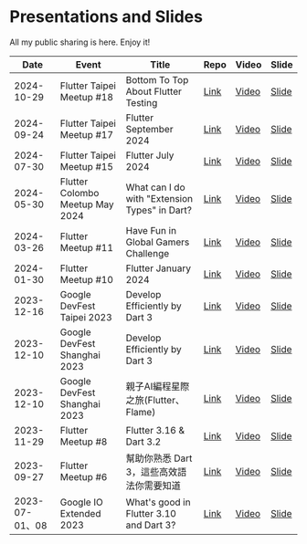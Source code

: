# Presentations and Slides

All my public sharing is here. Enjoy it!

| Date | Event | Title | Repo | Video | Slide |
| ------------- | ------------- | ------------- | ------------- | ------------- | ------------- |
| 2024-10-29 | Flutter Taipei Meetup #18 | Bottom To Top About Flutter Testing | [Link](https://github.com/chyiiiiiiiiiiii/presentations-and-slides/tree/main/Flutter%20Taipei%20Meetup%20%2318) | [Video](https://www.youtube.com/watch?v=8QNd1cYfGsk&t=19s&ab_channel=FlutterTaipei) | [Slide](https://docs.google.com/presentation/d/18lalpt0S4MEASrONsFuV1YotMuIGfJIp7fb3M_bA-gI/edit?usp=sharing) |
| 2024-09-24 | Flutter Taipei Meetup #17 | Flutter September 2024 | [Link](https://github.com/chyiiiiiiiiiiii/presentations-and-slides/tree/main/Flutter%20Taipei%20Meetup%20%2317) | [Video](https://www.youtube.com/watch?v=og0pcrumJPU&ab_channel=FlutterTaipei) | [Slide](https://www.canva.com/design/DAGRlsSEL1w/byiUgKX9UR9HW2Sae3kMZA/edit?utm_content=DAGRlsSEL1w&utm_campaign=designshare&utm_medium=link2&utm_source=sharebutton) |
| 2024-07-30 | Flutter Taipei Meetup #15 | Flutter July 2024 | [Link](https://github.com/chyiiiiiiiiiiii/presentations-and-slides/tree/main/Flutter%20Taipei%20Meetup%20%2315) | [Video](https://www.youtube.com/watch?v=1iBcNUUY6TA&ab_channel=FlutterTaipei) | [Slide](https://www.canva.com/design/DAGMHt63Bwc/fsrC817yYCqdfFgGzaCGbA/edit?utm_content=DAGMHt63Bwc&utm_campaign=designshare&utm_medium=link2&utm_source=sharebutton) |
| 2024-05-30 | Flutter Colombo Meetup May 2024 | What can I do with "Extension Types" in Dart? | [Link](https://github.com/chyiiiiiiiiiiii/presentations-and-slides/tree/main/Flutter%20Colombo%20Meetup%20May%202024) | [Video](https://www.youtube.com/watch?v=YQP9LMC8Yyw) | [Slide](https://docs.google.com/presentation/d/1Pr1PTOkqojfMrk-WVX1yIVSouBujva75vnXo3iyDCEo/edit?usp=sharing) |
| 2024-03-26 | Flutter Meetup #11 | Have Fun in Global Gamers Challenge | [Link](https://github.com/chyiiiiiiiiiiii/presentations-and-slides/tree/main/Flutter%20Taipei%20Meetup%20%2311) | [Video](https://www.youtube.com/watch?v=nEsyLtULIik&t=6s&ab_channel=FlutterTaipei) | [Slide](https://gamma.app/docs/Flutter-Global-Gamers-Challenge-39ysex8nmx98szu) |
| 2024-01-30 | Flutter Meetup #10 | Flutter January 2024 | [Link](https://github.com/chyiiiiiiiiiiii/presentations-and-slides/tree/main/Flutter%20January%202024) | [Video](https://youtu.be/aeqw-dk2ak0?si=d2L_PzYrOetTqRr_) | [Slide](https://www.canva.com/design/DAF7E7gHXw8/n6yBMR951e5eEY0WOZyd-w/edit?utm_content=DAF7E7gHXw8&utm_campaign=designshare&utm_medium=link2&utm_source=sharebutton) |
| 2023-12-16 | Google DevFest Taipei 2023 | Develop Efficiently by Dart 3 | [Link](https://github.com/chyiiiiiiiiiiii/presentations-and-slides/tree/main/Google%20DevFest%20Taipei%202023) | [Video](https://youtu.be/uFjzlzHg_Qc?si=geFIyz8gNsgozrr-) | [Slide](https://docs.google.com/presentation/d/1tuZIuHTmYuqrM6AcIj59YeQurHL3wJ-u-MOi3tLolqs/edit?usp=sharing) |
| 2023-12-10 | Google DevFest Shanghai 2023 | Develop Efficiently by Dart 3 | [Link](https://github.com/chyiiiiiiiiiiii/presentations-and-slides/tree/main/Google%20DevFest%20Shanghai%202023) | [Video](https://www.bilibili.com/video/BV1si4y1Y7yY/?share_source=copy_web&vd_source=31c528a12be848fa1993070ecbd59fdf) | [Slide](https://docs.google.com/presentation/d/1sNgSIxfoiRjsSwt0Uc2u6HcUqvmPL0dkdW-gvyaYhJ0/edit?usp=sharing) |
| 2023-12-10 | Google DevFest Shanghai 2023 | 親子AI編程星際之旅(Flutter、Flame) | [Link](https://github.com/chyiiiiiiiiiiii/presentations-and-slides/tree/main/Google%20DevFest%20Shanghai%202023%20part2) | [Video](https://drive.google.com/file/d/1qLByQIRtENrGQSGqhfBXgqLEHGXrUc6u/view?usp=sharing) | [Slide](https://docs.google.com/presentation/d/1eihsHi1ePmwG5SqQUCJe927xdppXsM53ri91TMy81NY/edit?usp=sharing) |
| 2023-11-29 | Flutter Meetup #8 | Flutter 3.16 & Dart 3.2 | [Link](https://github.com/chyiiiiiiiiiiii/presentations-and-slides/tree/main/Flutter%20Meetup%20%238) | [Video](https://youtu.be/vqeVFw0ReJg?si=YFAqpqfBYyPpKBrR) | [Slide](https://www.canva.com/design/DAF1LXa7YZA/l3LfHEOAI29LNSTAw0BqIQ/edit?utm_content=DAF1LXa7YZA&utm_campaign=designshare&utm_medium=link2&utm_source=sharebutton) |
| 2023-09-27 | Flutter Meetup #6 | 幫助你熟悉 Dart 3，這些高效語法你需要知道 | [Link](https://github.com/chyiiiiiiiiiiii/presentations-and-slides/tree/main/Flutter%20Meetup%20%236) | [Video](https://www.youtube.com/watch?v=uAYCrNjBTvQ&ab_channel=FlutterTaipei) | [Slide](https://docs.google.com/presentation/d/14EaZRa-uBGp_kd61VEv2jsbvyCwVY10RI_wBMC3UWu8/edit?usp=sharing) |
| 2023-07-01、08 | Google IO Extended 2023 | What's good in Flutter 3.10 and Dart 3? | [Link](https://github.com/chyiiiiiiiiiiii/presentations-and-slides/tree/main/Google%20IO%20Extended%202023) | [Video](https://www.youtube.com/watch?v=YhbXrlb32qQ&ab_channel=YiiChen) | [Slide](https://www.canva.com/design/DAFjkJ5VtCc/4CAtAlOYJ2QqZqBJOi3VvQ/view?utm_content=DAFjkJ5VtCc&utm_campaign=designshare&utm_medium=link&utm_source=publishsharelink) |

